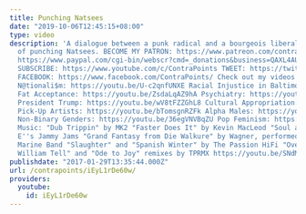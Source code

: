 ```yaml
---
title: Punching Natsees
date: "2019-10-06T12:45:15+08:00"
type: video
description: 'A dialogue between a punk radical and a bourgeois liberal on the ethics
  of punching Natsees. BECOME MY PATRON: https://www.patreon.com/contrapoints DONATE:
  https://www.paypal.com/cgi-bin/webscr?cmd=_donations&business=QAXL4AUZAQY7C&lc=US&item_name=ContraPoints&currency_code=USD&bn=PP%2dDonationsBF%3abtn_donateCC_LG%2egif%3aNonHosted
  SUBSCRIBE: https://www.youtube.com/c/ContraPoints TWEET: https://twitter.com/ContraPoints
  FACEBOOK: https://www.facebook.com/ContraPoints/ Check out my videos about: Wh!te
  N@tionali$m: https://youtu.be/U-c2qnfUNXE Racial Injustice in Baltimore: https://youtu.be/8r6GBo_7UNc
  Fat Acceptance: https://youtu.be/ZsdaLqAZ9hA Psychiatry: https://youtu.be/GjSPUlFHYDU
  President Trump: https://youtu.be/wV8tFZZGhL8 Cultural Appropriation: https://youtu.be/bL4nHYFZoGs
  Pick-Up Artists: https://youtu.be/bTomsgnRZFk Alpha Males: https://youtu.be/k6jYB74UQmI
  Non-Binary Genders: https://youtu.be/36egVNVBqZU Pop Feminism: https://youtu.be/3glomsCM5mU
  Music: "Dub Trippin" by MK2 "Faster Does It" by Kevin MacLeod "Soul and Mind" by
  E''s Jammy Jams "Grand Fantasy from Die Walkure" by Wagner, performed by the US
  Marine Band "Slaughter" and "Spanish Winter" by The Passion HiFi "Overture from
  William Tell" and "Ode to Joy" remixes by TPRMX https://youtu.be/SNdMLVnBESw https://youtu.be/ZcdOM-MyZR4'
publishdate: "2017-01-29T13:35:44.000Z"
url: /contrapoints/iEyL1rDe60w/
providers:
  youtube:
    id: iEyL1rDe60w
---
```


